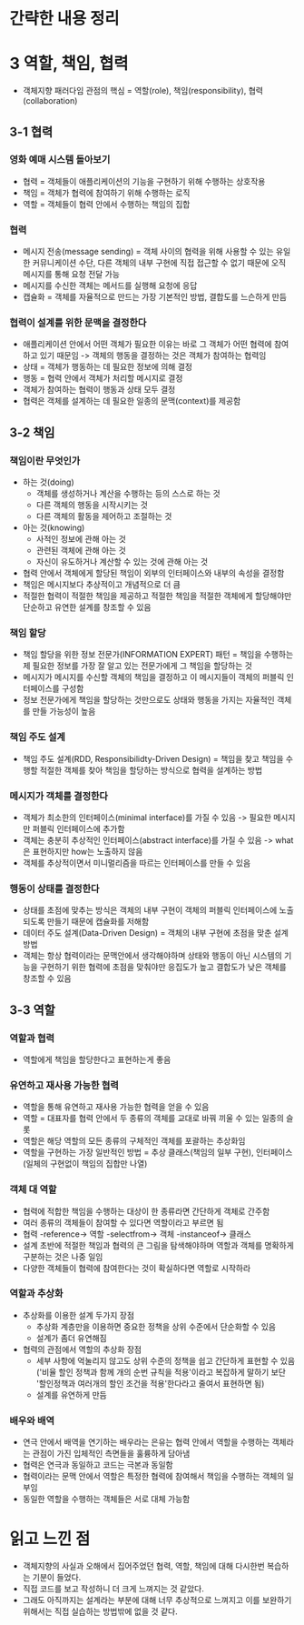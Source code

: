# 간략한 내용 정리

# 3 역할, 책임, 협력
- 객체지향 패러다임 관점의 핵심 = 역할(role), 책임(responsibility), 협력(collaboration)

## 3-1 협력
### 영화 예매 시스템 돌아보기
- 협력 = 객체들이 애플리케이션의 기능을 구현하기 위해 수행하는 상호작용
- 책임 = 객체가 협력에 참여하기 위해 수행하는 로직
- 역할 = 객체들이 협력 안에서 수행하는 책임의 집합

### 협력
- 메시지 전송(message sending) = 객체 사이의 협력을 위해 사용할 수 있는 유일한 커뮤니케이션 수단, 다른 객체의 내부 구현에 직접 접근할 수 없기 때문에 오직 메시지를 통해 요청 전달 가능
- 메시지를 수신한 객체는 메서드를 실행해 요청에 응답
- 캡슐화 = 객체를 자율적으로 만드는 가장 기본적인 방법, 결합도를 느슨하게 만듬

### 협력이 설계를 위한 문맥을 결정한다
- 애플리케이션 안에서 어떤 객체가 필요한 이유는 바로 그 객체가 어떤 협력에 참여하고 있기 때문임 -> 객체의 행동을 결정하는 것은 객체가 참여하는 협력임
- 상태 = 객체가 행동하는 데 필요한 정보에 의해 결정
- 행동 = 협력 안에서 객체가 처리할 메시지로 결정
- 객체가 참여하는 협력이 행동과 상태 모두 결정
- 협력은 객체를 설계하는 데 필요한 일종의 문맥(context)를 제공함

## 3-2 책임
### 책임이란 무엇인가
- 하는 것(doing)
    - 객체를 생성하거나 계산을 수행하는 등의 스스로 하는 것
    - 다른 객체의 행동을 시작시키는 것
    - 다른 객체의 활동을 제어하고 조절하는 것
- 아는 것(knowing)
    - 사적인 정보에 관해 아는 것
    - 관련된 객체에 관해 아는 것
    - 자신이 유도하거나 계산할 수 있는 것에 관해 아는 것
- 협력 안에서 객체에게 할당된 책임이 외부의 인터페이스와 내부의 속성을 결정함
- 책임은 메시지보다 추상적이고 개념적으로 더 큼
- 적절한 협력이 적절한 책임을 제공하고 적절한 책임을 적절한 객체에게 할당해야만 단순하고 유연한 설계를 창조할 수 있음

### 책임 할당
- 책임 할당을 위한 정보 전문가(INFORMATION EXPERT) 패턴 = 책임을 수행하는 제 필요한 정보를 가장 잘 알고 있는 전문가에게 그 책임을 할당하는 것
- 메시지가 메시지를 수신할 객체의 책임을 결정하고 이 메시지들이 객체의 퍼블릭 인터페이스를 구성함
- 정보 전문가에게 책임을 할당하는 것만으로도 상태와 행동을 가지는 자율적인 객체를 만들 가능성이 높음

### 책임 주도 설계
- 책임 주도 설계(RDD, Responsibilidty-Driven Design) = 책임을 찾고 책임을 수행할 적절한 객체를 찾아 책임을 할당하는 방식으로 협력을 설계하는 방법

### 메시지가 객체를 결정한다
- 객체가 최소한의 인터페이스(minimal interface)를 가질 수 있음 -> 필요한 메시지만 퍼블릭 인터페이스에 추가함
- 객체는 충분히 추상적인 인터페이스(abstract interface)를 가질 수 있음 -> what은 표현하지만 how는 노출하지 않음
- 객체를 추상적이면서 미니멀리즘을 따르는 인터페이스를 만들 수 있음

### 행동이 상태를 결정한다
- 상태를 초점에 맞추는 방식은 객체의 내부 구현이 객체의 퍼블릭 인터페이스에 노출되도록 만들기 때문에 캡슐화를 저해함
- 데이터 주도 설계(Data-Driven Design) = 객체의 내부 구현에 초점을 맞춘 설계 방법
- 객체는 항상 협력이라는 문맥안에서 생각해야하며 상태와 행동이 아닌 시스템의 기능을 구현하기 위한 협력에 초점을 맞춰야만 응집도가 높고 결합도가 낮은 객체를 창조할 수 있음

## 3-3 역할
### 역할과 협력
- 역할에게 책임을 할당한다고 표현하는게 좋음

### 유연하고 재사용 가능한 협력
- 역할을 통해 유연하고 재사용 가능한 협력을 얻을 수 있음
- 역할 = 대표자를 협력 안에서 두 종류의 객체를 교대로 바꿔 끼울 수 있는 일종의 슬롯
- 역할은 해당 역할의 모든 종류의 구체적인 객체를 포괄하는 추상화임
- 역할을 구현하는 가장 일반적인 방법 = 추상 클래스(책임의 일부 구현), 인터페이스(일체의 구현없이 책임의 집합만 나열)

### 객체 대 역할
- 협력에 적합한 책임을 수행하는 대상이 한 종류라면 간단하게 객체로 간주함
- 여러 종류의 객체들이 참여할 수 있다면 역할이라고 부르면 됨
- 협력 -reference-> 역할 -selectfrom-> 객체 -instanceof-> 클래스
- 설계 초반에 적절한 책임과 협력의 큰 그림을 탐색해야하며 역할과 객체를 명확하게 구분하는 것은 나중 일임
- 다양한 객체들이 협력에 참여한다는 것이 확실하다면 역할로 시작하라

### 역할과 추상화
- 추상화를 이용한 설계 두가지 장점
    - 추상화 계층만을 이용하면 중요한 정책을 상위 수준에서 단순화할 수 있음
    - 설계가 좀더 유연해짐
- 협력의 관점에서 역할의 추상화 장점
    - 세부 사항에 억눌리지 않고도 상위 수준의 정책을 쉽고 간단하게 표현할 수 있음('비율 할인 정책과 함께 개의 순번 규칙을 적용'이라고 복잡하게 말하기 보단 '할인정책과 여러개의 할인 조건을 적용'한다라고 줄여서 표현하면 됨)
    - 설계를 유연하게 만듬

### 배우와 배역
- 연극 안에서 배역을 연기하는 배우라는 은유는 협력 안에서 역할을 수행하는 객체라는 관점이 가진 입체적인 측면들을 훌륭하게 담아냄
- 협력은 연극과 동일하고 코드는 극본과 동일함
- 협력이라는 문맥 안에서 역할은 특정한 협력에 참여해서 책임을 수행하는 객체의 일부임
- 동일한 역할을 수행하는 객체들은 서로 대체 가능함

# 읽고 느낀 점
- 객체지향의 사실과 오해에서 집어주었던 협력, 역할, 책임에 대해 다시한번 복습하는 기분이 들었다.
- 직접 코드를 보고 작성하니 더 크게 느껴지는 것 같았다.
- 그래도 아직까지는 설계라는 부분에 대해 너무 추상적으로 느껴지고 이를 보완하기 위해서는 직접 실습하는 방법밖에 없을 것 같다.